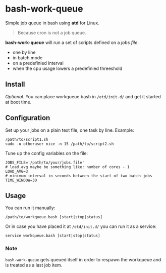 bash-work-queue
===============

Simple job queue in bash using **atd** for Linux.

> Because cron is not a job queue.

**bash-work-queue** will run a set of scripts defined on a *jobs file*:

- one by line
- in batch mode
- on a predefinied interval
- when the cpu usage lowers a predefinied threeshold


## Install

*Optional*. You can place workqueue.bash in `/etd/init.d/` and get it started at boot time.

## Configuration

Set up your jobs on a plain text file, one task by line. Example:

    /path/to/script1.sh
    sudo -u otheruser nice -n 15 /path/to/script2.sh

Tune up the config variables on the file:

    JOBS_FILE='/path/to/your/jobs.file'
    # load_avg maybe be something like: number of cores - 1
    LOAD_AVG=3
    # minimum interval in seconds between the start of two batch jobs
    TIME_WINDOW=30

## Usage

You can run it manually:

    /path/to/workqueue.bash [start|stop|status]

Or in case you have placed it at `/etd/init.d/` you can run it as a service:

    service workqueue.bash [start|stop|status]

### Note

`bash-work-queue` gets queued itself in order to respawn the workqueue and is treated as a last job item.

